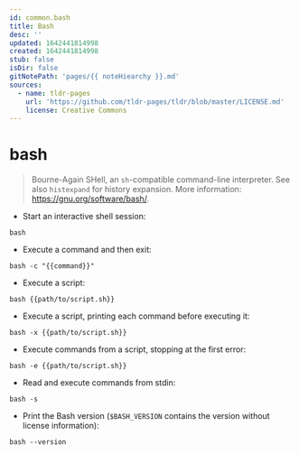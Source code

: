 ```yaml
---
id: common.bash
title: Bash
desc: ''
updated: 1642441814998
created: 1642441814998
stub: false
isDir: false
gitNotePath: 'pages/{{ noteHiearchy }}.md'
sources:
  - name: tldr-pages
    url: 'https://github.com/tldr-pages/tldr/blob/master/LICENSE.md'
    license: Creative Commons
---
```

# bash

> Bourne-Again SHell, an `sh`-compatible command-line interpreter.
> See also `histexpand` for history expansion.
> More information: <https://gnu.org/software/bash/>.

- Start an interactive shell session:

`bash`

- Execute a command and then exit:

`bash -c "{{command}}"`

- Execute a script:

`bash {{path/to/script.sh}}`

- Execute a script, printing each command before executing it:

`bash -x {{path/to/script.sh}}`

- Execute commands from a script, stopping at the first error:

`bash -e {{path/to/script.sh}}`

- Read and execute commands from stdin:

`bash -s`

- Print the Bash version (`$BASH_VERSION` contains the version without license information):

`bash --version`

